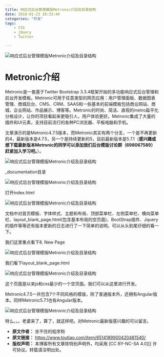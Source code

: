 ```yaml
---
title: 响应式后台管理模版Metronic介绍及目录结构
date: 2018-01-23 18:33:44
categories: "开发"
tags:
	- CSS
	- jQuery
	- Twitter

---
```


![响应式后台管理模版Metronic介绍及目录结构][Metronic]

# Metronic介绍 #

Metronic是一套基于Twitter Bootstrap 3.3.4框架开始的多功能响应式后台管理和前台开发模板。Metronic可用于任意类型的网页应用：用户管理面板、数据图表管理、商城后台、CMS、CRM、SAAS和一些基本的前端模板包括商业网站、商城、企业网站、作品展示、博客等。Metronic的时尚、简洁、直观的metro扁平化分格设计，让你的项目看起来更吸引人，用户体验更好。Metronic集成了大量的插件和UI元素，支持目前流行的各种PC浏览器、平板电脑和手机。

文章演示的是Metronic4.7.5版本，而Metronic其实有两个分支，一个是不再更新的4，最新版本是4.7.5，另一个是持续更新的5，目前最新版本是5.7.1（**感兴趣或想下载最新版本Metronic的同学可以添加我们后台模版讨论群（698067589）赶紧加入学习吧。**）。

![响应式后台管理模版Metronic介绍及目录结构][Metronic 1]

\_documentation目录

![响应式后台管理模版Metronic介绍及目录结构][Metronic 2]

打开index.html

![响应式后台管理模版Metronic介绍及目录结构][Metronic 3]

文档中对首页模板、字体样式、主题和布局、顶部菜单栏、左侧菜单栏、横向菜单栏、layout\_blank\_page.html(包含基本布局的空页面)、BootStrap插件、Jquery的插件等等还有版本更新的日志进行了一下简单的说明。可以从头到尾仔细的看一下。

我们这里重点看下8. New Page

![响应式后台管理模版Metronic介绍及目录结构][Metronic 4]

我们看下layout\_blank\_page.html


![响应式后台管理模版Metronic介绍及目录结构][Metronic 5]

这个页面是以来js和css最少的一个空页面。我们可以从这里进行开发。

Metronic4.7.5一共包含7个不同风格的模版，除了普通版本外，还拥有Angular版本。同样Metronic5.7.1也有Angular版本。

![响应式后台管理模版Metronic介绍及目录结构][Metronic 6]

特么。。。老婆来了，算了，就这样吧。对Metronic最新版感兴趣的可以留言。



[Metronic]: /pro/os/crawler/VB7V-ZFEU-JABY.jpg
[Metronic 1]: /pro/os/crawler/Y77V-EB3M-VNNY.jpg
[Metronic 2]: /pro/os/crawler/AIMZ-ERMF-ZMF3.jpg
[Metronic 3]: /pro/os/crawler/Z7JV-BEFB-A2MM.jpg
[Metronic 4]: /pro/os/crawler/NVUF-AAMQ-VZFU.jpg
[Metronic 5]: /pro/os/crawler/UFMI-ERZY-UZNI.jpg
[Metronic 6]: /pro/os/crawler/FQF3-MRNR-JRRN.jpg
 *  **原文作者：** 坐不住的程序狗
 *  **原文链接：** https://www.toutiao.com/item/6514189900420481540/
 *  **版权声明：** 本博客所有文章除特别声明外，均采用 [CC BY-NC-SA 4.0][] 许可协议。转载请注明出处。